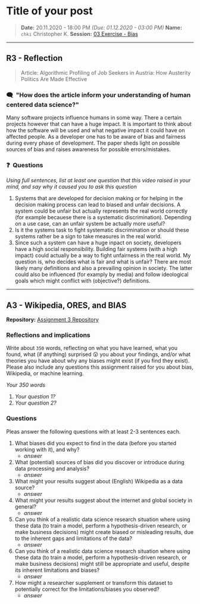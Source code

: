 # Title of your post
> **Date:** 20.11.2020 - 18:00 PM *(Due: 01.12.2020 - 03:00 PM)*
> **Name:** `chki` Christopher K.
> **Session:** [03 Exercise - Bias](https://github.com/FUB-HCC/hcds-winter-2020/wiki/03_exercise)   
----

## R3 - Reflection
> Article: Algorithmic Profiling of Job Seekers in Austria: How Austerity Politics Are Made Effective

### 🗨️&nbsp; "How does the article inform your understanding of human centered data science?"  

Many software projects influence humans in some way. There a certain projects however that can have a huge impact. It is important to think about how the software will be used and what negative impact it could have on affected people. As a developer one has to be aware of bias and fairness during every phase of development. The paper sheds light on possible sources of bias and raises awareness for possible errors/mistakes. 

### ❓&nbsp; Questions
_Using full sentences, list at least one question that this video raised in your mind, and say why it caused you to ask this question_

1. Systems that are developed for decision making or for helping in the decision making process can lead to biased and unfair decisions. A system could be unfair but actually represents the real world correctly (for example becauese there is a systematic discrimination). Depending on a use case, can an unfair system be actually more useful? 
1. Is it the systems task to fight systematic discrimination or should these systems rather be a sign to take measures in the real world.
1. Since such a system can have a huge inpact on society, developers have a high social responsibility. Building fair systems (with a high impact) could actually be a way to fight unfairness in the real world. My question is, who decides what is fair and what is unfair? There are most likely many definitions and also a prevailing opinion in society. The latter could also be influenced (for examply by media) and follow ideological goals which might conflict with (objective?) definitions. 

***

## A3 - Wikipedia, ORES, and BIAS

**Repository:** [Assignment 3 Repository](https://github.com/chrisk280/A3-hcds-hcc-bias)

### Reflections and implications

Write about `350` words, reflecting on what you have learned, what you found, what (if anything) surprised 😲 you about your findings, and/or what theories you have about why any biases might exist (if you find they exist). Please also include any questions this assignment raised for you about bias, Wikipedia, or machine learning.

_Your 350 words_

1. _Your question 1?_
1. _Your question 2?_

### Questions

Pleas answer the following questions with at least 2-3 sentences each.

1. What biases did you expect to find in the data (before you started working with it), and why?
    * _answer_
1. What (potential) sources of bias did you discover or introduce during data processing and analysis?
    * _answer_
1. What might your results suggest about (English) Wikipedia as a data source?
    * _answer_
1. What might your results suggest about the internet and global society in general?
    * _answer_
1. Can you think of a realistic data science research situation where using these data (to train a model, perform a hypothesis-driven research, or make business decisions) might create biased or misleading results, due to the inherent gaps and limitations of the data?
    * _answer_
1. Can you think of a realistic data science research situation where using these data (to train a model, perform a hypothesis-driven research, or make business decisions) might still be appropriate and useful, despite its inherent limitations and biases?
    * _answer_
1. How might a researcher supplement or transform this dataset to potentially correct for the limitations/biases you observed?
    * _answer_

